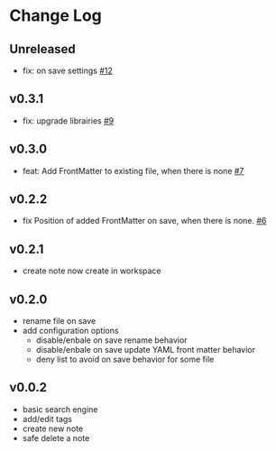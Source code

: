 # Change Log

## Unreleased

- fix: on save settings [#12](https://github.com/madeindjs/vscode-notable/pull/12)

## v0.3.1

- fix: upgrade librairies [#9](https://github.com/madeindjs/vscode-notable/pull/9)

## v0.3.0

- feat: Add FrontMatter to existing file, when there is none [#7](https://github.com/madeindjs/vscode-notable/pull/7)

## v0.2.2

- fix Position of added FrontMatter on save, when there is none. [#6](https://github.com/madeindjs/vscode-notable/pull/6)

## v0.2.1

- create note now create in workspace

## v0.2.0

- rename file on save
- add configuration options
  - disable/enbale on save rename behavior
  - disable/enbale on save update YAML front matter behavior
  - deny list to avoid on save behavior for some file

## v0.0.2

- basic search engine
- add/edit tags
- create new note
- safe delete a note
